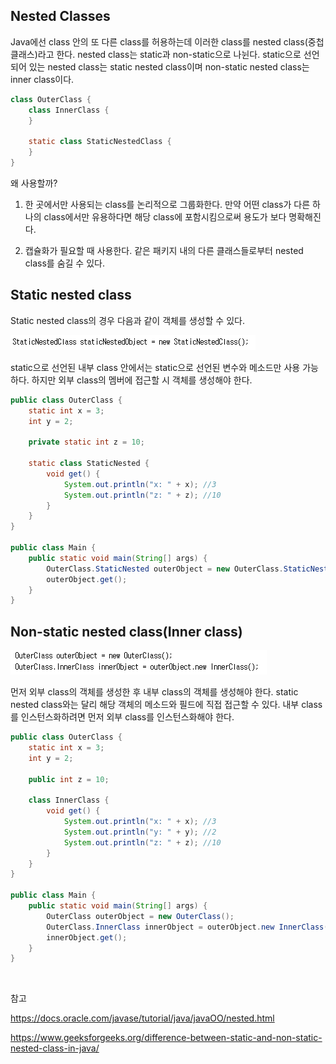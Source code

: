 ## Nested Classes

Java에선 class 안의 또 다른 class를 허용하는데 이러한 class를 nested class(중첩 클래스)라고 한다. nested class는 static과 non-static으로 나뉜다. static으로 선언되어 있는 nested class는 static nested class이며 non-static nested class는 inner class이다.

```java
class OuterClass {
    class InnerClass {
    }
    
    static class StaticNestedClass {
    }
}
```

왜 사용할까?

1. 한 곳에서만 사용되는 class를 논리적으로 그룹화한다. 만약 어떤 class가 다른 하나의 class에서만 유용하다면 해당 class에 포함시킴으로써 용도가 보다 명확해진다.

2. 캡슐화가 필요할 때 사용한다. 같은 패키지 내의 다른 클래스들로부터 nested class를 숨길 수 있다.

## Static nested class

Static nested class의 경우 다음과 같이 객체를 생성할 수 있다.

![img](https://github.com/dilmah0203/TIL/blob/main/Image/Static%20nested%20class.png)

static으로 선언된 내부 class 안에서는 static으로 선언된 변수와 메소드만 사용 가능하다. 하지만 외부 class의 멤버에 접근할 시 객체를 생성해야 한다.

```java
public class OuterClass {
    static int x = 3;
    int y = 2;

    private static int z = 10;

    static class StaticNested {
        void get() {
            System.out.println("x: " + x); //3
            System.out.println("z: " + z); //10
        }
    }
}

public class Main {
    public static void main(String[] args) {
        OuterClass.StaticNested outerObject = new OuterClass.StaticNested();
        outerObject.get();
    }
}
```

## Non-static nested class(Inner class)

![img2](https://github.com/dilmah0203/TIL/blob/main/Image/Inner%20class.png)

먼저 외부 class의 객체를 생성한 후 내부 class의 객체를 생성해야 한다. static nested class와는 달리 해당 객체의 메소드와 필드에 직접 접근할 수 있다. 내부 class를 인스턴스화하려면 먼저 외부 class를 인스턴스화해야 한다.

```java
public class OuterClass {
    static int x = 3;
    int y = 2;

    public int z = 10;

    class InnerClass {
        void get() {
            System.out.println("x: " + x); //3
            System.out.println("y: " + y); //2
            System.out.println("z: " + z); //10
        }
    }
}

public class Main {
    public static void main(String[] args) {
        OuterClass outerObject = new OuterClass();
        OuterClass.InnerClass innerObject = outerObject.new InnerClass();
        innerObject.get();
    }
}
```

<br>

참고

https://docs.oracle.com/javase/tutorial/java/javaOO/nested.html

https://www.geeksforgeeks.org/difference-between-static-and-non-static-nested-class-in-java/

